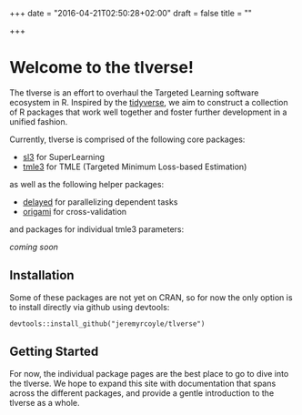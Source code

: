 +++
date = "2016-04-21T02:50:28+02:00"
draft = false
title = ""

+++

# Welcome to the tlverse!

The tlverse is an effort to overhaul the Targeted Learning software ecosystem in R. Inspired by the [tidyverse](https://tidyverse.org), we aim to construct a collection of R packages that work well together and foster further development in a unified fashion.

Currently, tlverse is comprised of the following core packages:

* [sl3](http://sl3.tlverse.org) for SuperLearning
* [tmle3](http://tmle3.tlverse.org/) for TMLE (Targeted Minimum Loss-based Estimation)

as well as the following helper packages: 

* [delayed](http://delayed.tlverse.org) for parallelizing dependent tasks
* [origami](http://origami.tlverse.org) for cross-validation

and packages for individual tmle3 parameters:

_coming soon_

## Installation

Some of these packages are not yet on CRAN, so for now the only option is to install directly via github using devtools:

```
devtools::install_github("jeremyrcoyle/tlverse")
```

## Getting Started

For now, the individual package pages are the best place to go to dive into the tlverse. We hope to expand this site with documentation that spans across the different packages, and provide a gentle introduction to the tlverse as a whole.

